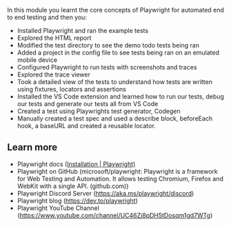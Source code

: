 In this module you learnt the core concepts of Playwright for automated end to end testing and then you:

* Installed Playwright and ran the example tests
* Explored the HTML report
* Modified the test directory to see the demo todo tests being ran
* Added a project in the config file to see tests being ran on an emulated mobile device
* Configured Playwright to run tests with screenshots and traces
* Explored the trace viewer
* Took a detailed view of the tests to understand how tests are written using fixtures, locators and assertions
* Installed the VS Code extension and learned how to run our tests, debug our tests and generate our tests all from VS Code
* Created a test using Playwrights test generator, Codegen
* Manually created a test spec and used a describe block, beforeEach hook, a baseURL and created a reusable locator.

  

## Learn more

* Playwright docs ([Installation | Playwright)](https://playwright.dev/docs/intro)
* Playwright on GitHub (microsoft/playwright: Playwright is a framework for Web Testing and Automation. It allows testing Chromium, Firefox and WebKit with a single API. (github.com))
* Playwright Discord Server (<https://aka.ms/playwright/discord>)
* Playwright blog (<https://dev.to/playwright>)
* Playwright YouTube Channel (<https://www.youtube.com/channel/UC46Zj8pDH5tDosqm1gd7WTg>)
